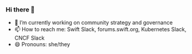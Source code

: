 ### Hi there 👋

- 🔭 I’m currently working on community strategy and governance 
- 📫 How to reach me: Swift Slack, forums.swift.org, Kubernetes Slack, CNCF Slack 
- 😄 Pronouns: she/they
